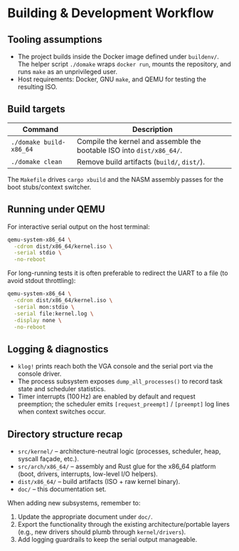 # Building & Development Workflow

## Tooling assumptions

- The project builds inside the Docker image defined under `buildenv/`. The helper script `./domake` wraps `docker run`, mounts the repository, and runs `make` as an unprivileged user.
- Host requirements: Docker, GNU `make`, and QEMU for testing the resulting ISO.

## Build targets

| Command | Description |
|---------|-------------|
| `./domake build-x86_64` | Compile the kernel and assemble the bootable ISO into `dist/x86_64/`. |
| `./domake clean` | Remove build artifacts (`build/`, `dist/`). |

The `Makefile` drives `cargo xbuild` and the NASM assembly passes for the boot stubs/context switcher.

## Running under QEMU

For interactive serial output on the host terminal:

```bash
qemu-system-x86_64 \
  -cdrom dist/x86_64/kernel.iso \
  -serial stdio \
  -no-reboot
```

For long-running tests it is often preferable to redirect the UART to a file (to avoid stdout throttling):

```bash
qemu-system-x86_64 \
  -cdrom dist/x86_64/kernel.iso \
  -serial mon:stdio \
  -serial file:kernel.log \
  -display none \
  -no-reboot
```

## Logging & diagnostics

- `klog!` prints reach both the VGA console and the serial port via the console driver.
- The process subsystem exposes `dump_all_processes()` to record task state and scheduler statistics.
- Timer interrupts (100 Hz) are enabled by default and request preemption; the scheduler emits `[request_preempt]` / `[preempt]` log lines when context switches occur.

## Directory structure recap

- `src/kernel/` – architecture-neutral logic (processes, scheduler, heap, syscall façade, etc.).
- `src/arch/x86_64/` – assembly and Rust glue for the x86_64 platform (boot, drivers, interrupts, low-level I/O helpers).
- `dist/x86_64/` – build artifacts (ISO + raw kernel binary).
- `doc/` – this documentation set.

When adding new subsystems, remember to:

1. Update the appropriate document under `doc/`.
2. Export the functionality through the existing architecture/portable layers (e.g., new drivers should plumb through `kernel/drivers`).
3. Add logging guardrails to keep the serial output manageable.
